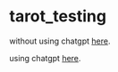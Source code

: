 # tarot_testing
without using chatgpt [here](https://cse110-sp21-group02.github.io/tarot_testing/test/test.html).

using chatgpt [here](https://cse110-sp21-group02.github.io/tarot_testing/test1/test1.html).